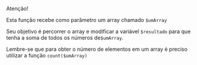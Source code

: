 Atenção!

Esta função recebe como parâmetro um array chamado `$umArray`

Seu objetivo é percorrer o array e modificar a variável `$resultado` para que tenha a soma de todos os números de`$umArray`.

Lembre-se que para obter o número de elementos em um array é preciso utilizar a função `count($umArray)`